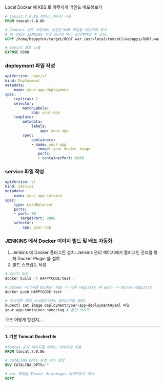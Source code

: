 Local Docker 에 K8S 로 야무지게 백엔드 배포해보기

```dockerfile
# tomcat:7.0.86 베이스 이미지 사용
FROM tomcat:7.0.86

# Jenkins 빌드 과정에서 생성된 WAR 파일을 이미지에 복사
# 이 경로는 JENKINS 작업 공간에 따라 조정해야할 수 있음.
COPY /home/happytuk/target/ROOT.war /usr/local/tomcat7/webapps/ROOT.war

# tomcat 포트 노출
EXPOSE 8080
```

### deployment 파일 작성 
```yaml
apiVersion: apps/v1
kind: Deployment
metadata:
	name: your-app-deployment
spec:
	replicas: 2
	selector:
		matchLabels:
			app: your-app
	template:
		metadata:
			labels:
				app: your-app
		spec:
			containers:
			- name: your-app
			   image: your-docker-image
			   ports:
			   - containerPort: 8080
```

### service 파일 작성
```yaml
apiVersion: v1
kind: Service
metadata:
	name: your-app-service
spec:
	type: LoadBalancer
	ports:
	- port: 80
	   targetPort: 8080
	selector:
		app: your-app
```

### JENKINS 에서 Docker 이미지 빌드 및 배포 자동화

1. Jenkins 에 Docker 플러그인 설치: Jenkins 관리 페이지에서 플러그인 관리를 통해 Docker Plugin 을 설치
2. 빌드 스크립트 작성
```sh
# 이미지 빌드
docker build -t HAPPYCODE:test .

# Docker 이미지를 Docker hub 나 다른 registry 에 push -> Azure Registry
docker push HAPPYCODE:test

# 추가적인 배포 스크립트(k8s 클러스터에 배포)
kubectl set image deployment/your-app-deployment#yaml 파일
your-app-container-name:tag # 올린 이미지
```






구조 어떻게 할건지....







----
#### 1. 기본 Tomcat Dockerfile
```dockerfile
#Tomcat 공식 이미지를 베이스 이미지로 사용
FROM tomcat:7.0.86

# CATALINA_OPTS 환경 변수 설정
ENV CATALINA_OPTS=""

# war 파일을 Tocmat 의 webapps 디렉토리로 복사
COPY 
```
